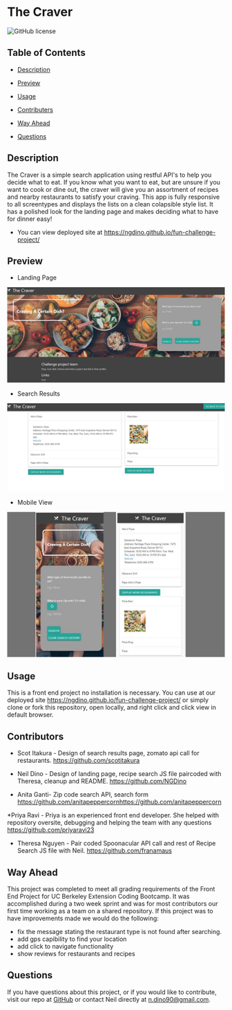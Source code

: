 # The Craver

![GitHub license](https://img.shields.io/badge/license-None-blue.svg)

## Table of Contents
* [Description](#description)

* [Preview](#preview)

* [Usage](#usage)

* [Contributers](#contributers)

* [Way Ahead](#way-ahead)

* [Questions](#questions)

## Description

The Craver is a simple search application using restful API's to help you decide what to eat.  If you know what you want to eat, but are unsure if you want to cook or dine out, the craver will give you an assortment of recipes and nearby restaurants to satisfy your craving. This app is fully responsive to all screentypes and displays the lists on a clean colapsible style list.  It has a polished look for the landing page and makes deciding what to have for dinner easy!

* You can view deployed site at https://ngdino.github.io/fun-challenge-project/

## Preview 

* Landing Page

![landing Page](./assets/images/screenshot1.jpg)

* Search Results

![Search Results](./assets/images/screenshot2.jpg)

* Mobile View

![Mobile View](./assets/images/screenshot3.jpg)

## Usage
 
 This is a front end project no installation is necessary.  You can use at our deployed site https://ngdino.github.io/fun-challenge-project/ or simply clone or fork this repository, open locally, and right click and click view in default browser.

## Contributors

* Scot Itakura - Design of search results page, zomato api call for restaurants.
https://github.com/scotitakura

* Neil Dino - Design of landing page, recipe search JS file paircoded with Theresa, cleanup and README.
https://github.com/NGDino

* Anita Ganti- Zip code search API, search form
https://github.com/anitapeppercornhttps://github.com/anitapeppercorn

*Priya Ravi - Priya is an experienced front end developer.  She helped with repository oversite, debugging and helping the team with any questions
https://github.com/priyaravi23

* Theresa Nguyen - Pair coded Spoonacular API call and rest of Recipe Search JS file with Neil.
https://github.com/franamaus


## Way Ahead
 This project was completed to meet all grading requirements of the Front End Project for UC Berkeley Extension Coding Bootcamp.  It was accomplished during a two week sprint and was for most contributors our first time working as a team on a shared repository.  If this project was to have improvements made we would do the following: 
 * fix the message stating the restaurant type is not found after searching.
 * add gps capibility to find your location
 * add click to navigate functionality
 * show reviews for restaurants and recipes

 ## Questions 
 If you have questions about this project, or if you would like to contribute, visit our repo at [GitHub](https://github.com/scotitakura/fun-challenge-project) or contact Neil directly at <n.dino90@gmail.com>.